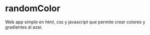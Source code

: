 # randomColor
Web app simple en html, css y javascript que permite crear colores y gradientes al azar.
